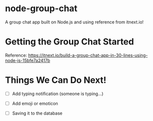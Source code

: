 # node-group-chat
A group chat app built on Node.js and using reference from itnext.io!

# Getting the Group Chat Started
Reference: https://itnext.io/build-a-group-chat-app-in-30-lines-using-node-js-15bfe7a2417b

# Things We Can Do Next!

- [ ] Add typing notification (someone is typing…)

- [ ] Add emoji or emoticon

- [ ] Saving it to the database
